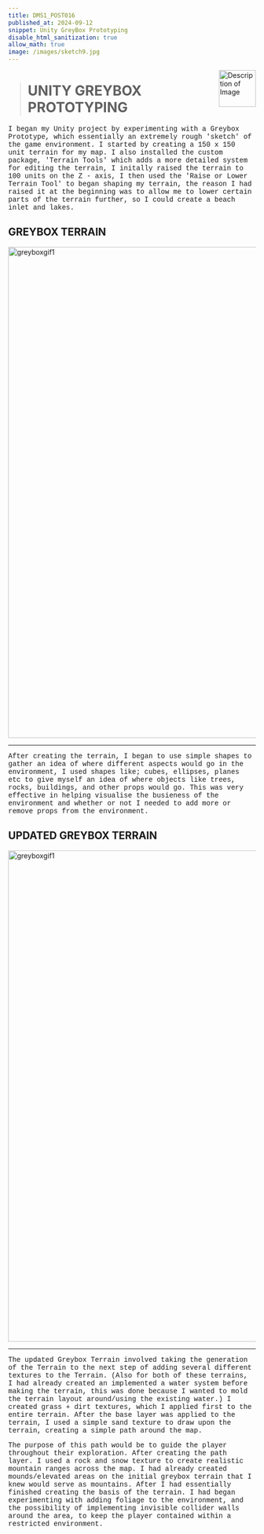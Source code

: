 ```yaml
---
title: DMS1_POST016
published_at: 2024-09-12
snippet: Unity GreyBox Prototyping
disable_html_sanitization: true
allow_math: true
image: /images/sketch9.jpg
---
```


<img src="https://i.pinimg.com/originals/4a/55/c3/4a55c3a273541901ee3c82e91ddb3f2f.gif" alt="Description of Image" style="float:right; margin-left:20px; width:75px; height:auto;">

># **UNITY GREYBOX PROTOTYPING**

<style>
  .custom-font {
    font-family: 'Courier New', Courier, monospace;
  }
</style>

<p class="custom-font">
I began my Unity project by experimenting with a Greybox Prototype, which essentially an extremely rough 'sketch' of the game environment. I started by creating a 150 x 150 unit terrain for my map. I also installed the custom package, 'Terrain Tools' which adds a more detailed system for editing the terrain, I initally raised the terrain to 100 units on the Z - axis, I then used the 'Raise or Lower Terrain Tool' to began shaping my terrain, the reason I had raised it at the beginning was to allow me to lower certain parts of the terrain further, so I could create a beach inlet and lakes. 

## **GREYBOX TERRAIN**

<img src="UnityDocumentation\grey1.gif" alt="greyboxgif1" width="1000" height="1000">

---

<style>
  .custom-font {
    font-family: 'Courier New', Courier, monospace;
  }
</style>

<p class="custom-font">
After creating the terrain, I began to use simple shapes to gather an idea of where different aspects would go in the environment, I used shapes like; cubes, ellipses, planes etc to give myself an idea of where objects like trees, rocks, buildings, and other props would go. This was very effective in helping visualise the busieness of the environment and whether or not I needed to add more or remove props from the environment.

## **UPDATED GREYBOX TERRAIN**

<img src="UnityDocumentation\grey2.gif" alt="greyboxgif1" width="1000" height="1000">

---

<style>
  .custom-font {
    font-family: 'Courier New', Courier, monospace;
  }
</style>

<p class="custom-font">
The updated Greybox Terrain involved taking the generation of the Terrain to the next step of adding several different textures to the Terrain. (Also for both of these terrains, I had already created an implemented a water system before making the terrain, this was done because I wanted to mold the terrain layout around/using the existing water.) I created grass + dirt textures, which I applied first to the entire terrain. After the base layer was applied to the terrain, I used a simple sand texture to draw upon the terrain, creating a simple path around the map.


<style>
  .custom-font {
    font-family: 'Courier New', Courier, monospace;
  }
</style>

<p class="custom-font">
The purpose of this path would be to guide the player throughout their exploration. After creating the path layer. I used a rock and snow texture to create realistic mountain ranges across the map. I had already created mounds/elevated areas on the initial greybox terrain that I knew would serve as mountains. After I had essentially finished creating the basis of the terrain. I had began experimenting with adding foliage to the environment, and the possibility of implementing invisible collider walls around the area, to keep the player contained within a restricted environment.

